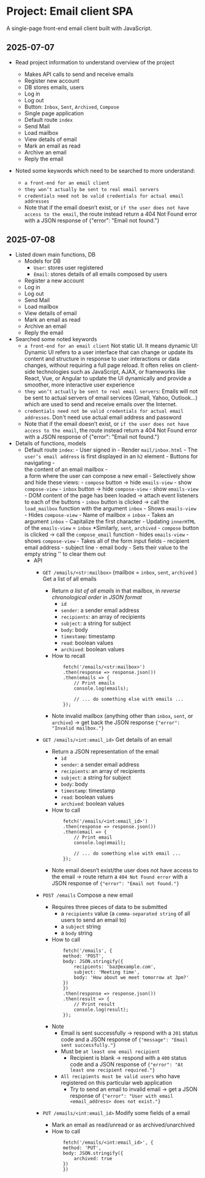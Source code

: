 # Project: Email client SPA

A single-page front-end email client built with JavaScript.

## 2025-07-07
- Read project information to understand overview of the project
    - Makes API calls to send and receive emails
    - Register new account
    - DB stores emails, users
    - Log in
    - Log out
    - Button: `Inbox`, `Sent`, `Archived`, `Compose`
    - Single page application
    - Default route `index`
    - Send Mail
    - Load mailbox
    - View details of email
    - Mark an email as read
    - Archive an email
    - Reply the email

- Noted some keywords which need to be searched to more understand:
    - `a front-end for an email client`
    - `they won’t actually be sent to real email servers`
    - `credentials need not be valid credentials for actual email addresses`
    - Note that if the email doesn’t exist, or `if the user does not have access to the email`, the route instead return a 404 Not Found error with a JSON response of {"error": "Email not found."}

## 2025-07-08
- Listed down main functions, DB
    - Models for DB
        - `User`: stores user registered
        - `Email`: stores details of all emails composed by users
    - Register a new account
    - Log in
    - Log out
    - Send Mail
    - Load mailbox
    - View details of email
    - Mark an email as read
    - Archive an email
    - Reply the email
- Searched some noted keywords
    - `a front-end for an email client`
        Not static UI. It means dynamic UI:
        Dynamic UI refers to a user interface that can change or update its content and structure in response to user interactions or data changes, without requiring a full page reload. It often relies on client-side technologies such as JavaScript, AJAX, or frameworks like React, Vue, or Angular to update the UI dynamically and provide a smoother, more interactive user experience
    - `they won’t actually be sent to real email servers`: 
        Emails will not be sent to actual servers of email services (Gmail, Yahoo, Outlook...) which are used to send and receive emails over the Internet.
    - `credentials need not be valid credentials for actual email addresses`.
        Don't need use actual email address and password
    - Note that if the email doesn’t exist, or `if the user does not have access to the email`, the route instead return a 404 Not Found error with a JSON response of {"error": "Email not found."}
- Details of functions, models
    - Default route `index`:
            - User signed in
            - Render `mail/inbox.html`
                - The `user’s email address` is first displayed in an `h2` element
                - Buttons for navigating
                - <div class="emails-view"></div>
                    the content of an email mailbox
                - <div class="compose-view"></div>
                    a form where the user can compose a new email
                - Selectively show and hide these views:
                    - `compose` button -> hide `emails-view` - show `compose-view`
                    - `inbox` button -> hide `compose-view` - show `emails-view`
                - DOM content of the page has been loaded -> attach event listeners to each of the buttons
                    - `inbox` button is clicked
                        -> call the `load_mailbox` function with the argument `inbox`
                        - Shows `emails-view`
                        - Hides `compose-view`
                        - Name of mailbox = `inbox`
                        - Takes an argument `inbox`
                        - Capitalize the first character
                        - Updating `innerHTML` of the `emails-view` = `inbox`
                        *Similarly, `sent`, `archived`
                    -  `compose` button is clicked 
                        -> call the `compose_email` function
                        - hides `emails-view`
                        - shows `compose-view`
                        - Takes all of the form input fields
                        - recipient email address
                        - subject line
                        - email body
                        - Sets their value to the empty string '' to clear them out
        - API
            - `GET /emails/<str:mailbox>` (mailbox = `inbox`, `sent`, `archived` )
                Get a list of all emails

                - Return _a list of all emails_ in that mailbox, in _reverse chronological order_ in _JSON format_
                    - `id` 
                    - `sender`: a sender email address
                    - `recipients`: an array of recipients
                    - `subject`: a string for subject
                    - `body`: body
                    - `timestamp`: timestamp
                    - `read`: boolean values
                    - `archived`: boolean values
                - How to recall
                    ```
                        fetch('/emails/<str:mailbox>')
                        .then(response => response.json())
                        .then(emails => {
                            // Print emails
                            console.log(emails);

                            // ... do something else with emails ...
                        });
                    ```
                - Note
                    invalid mailbox (anything other than `inbox`, `sent`, or `archive`) -> get back the JSON response `{"error": "Invalid mailbox."}`
            - `GET /emails/<int:email_id>`
                Get details of an email

                - Return a JSON representation of the email
                    - `id` 
                    - `sender`: a sender email address
                    - `recipients`: an array of recipients
                    - `subject`: a string for subject
                    - `body`: body
                    - `timestamp`: timestamp
                    - `read`: boolean values
                    - `archived`: boolean values
                - How to call
                    ```
                        fetch('/emails/<int:email_id>')
                        .then(response => response.json())
                        .then(email => {
                            // Print email
                            console.log(email);

                            // ... do something else with email ...
                        });
                    ```
                - Note
                    email doesn’t exist/the user does not have access to the email -> route return a `404 Not Found error` with a JSON response of `{"error": "Email not found."}`
            - `POST /emails`
                Compose a new email

                - Requires three pieces of data to be submitted
                    - a `recipients` value (a `comma-separated string` of all users to send an email to)
                    - a `subject` string
                    - a `body` string
                - How to call
                    ```
                        fetch('/emails', {
                        method: 'POST',
                        body: JSON.stringify({
                            recipients: 'baz@example.com',
                            subject: 'Meeting time',
                            body: 'How about we meet tomorrow at 3pm?'
                        })
                        })
                        .then(response => response.json())
                        .then(result => {
                            // Print result
                            console.log(result);
                        });
                    ```
                - Note
                    - Email is sent successfully -> respond with a `201` status code and a JSON response of `{"message": "Email sent successfully."}`
                    - Must be `at least one email recipient`
                        - Recipient is blank -> respond with a `400` status code and a JSON response of `{"error": "At least one recipient required."}`
                    - `All recipients must be valid users` who have registered on this particular web application
                        - Try to send an email to invalid email -> get a JSON response of `{"error": "User with email <email_address> does not exist."}`
            - `PUT /emails/<int:email_id>`
                Modify some fields of a email

                - Mark an email as read/unread or as archived/unarchived
                - How to call
                    ```
                        fetch('/emails/<int:email_id>', {
                        method: 'PUT',
                        body: JSON.stringify({
                            archived: true
                        })
                        })
                    ```